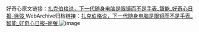 好奇心原文链接：[扎克伯格说，下一代随身电脑是眼镜而不是手表_智能_好奇心日报-徐弢 ](https://www.qdaily.com/articles/11498.html)
WebArchive归档链接：[扎克伯格说，下一代随身电脑是眼镜而不是手表_智能_好奇心日报-徐弢 ](http://web.archive.org/web/20190623170651/https://www.qdaily.com/articles/11498.html)
![image](http://ww3.sinaimg.cn/large/007d5XDply1g3wa797ifhj30u02k4b29)